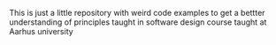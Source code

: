 This is just a little repository with weird code examples to get a bettter understanding of principles taught in software design course taught at Aarhus university
